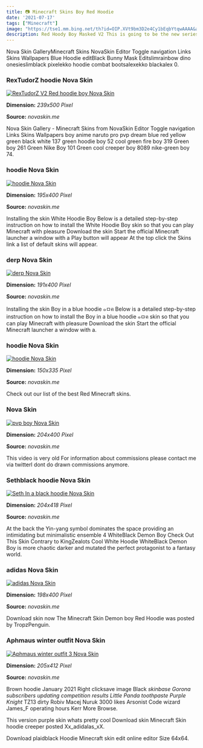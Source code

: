 ```yaml
---
title: 📷 Minecraft Skins Boy Red Hoodie
date: '2021-07-17'
tags: ["Minecraft"]
image: "https://tse1.mm.bing.net/th?id=OIP.XVt9bm3D2e4Cy1bEqbYtqwAAAA&amp;pid=15.1"
description: Red Hoody Boy Masked V2 This is going to be the new series of hoodies I will be making more skins related to this series for the next skin collection Appreci
---
```




Nova Skin GalleryMinecraft Skins NovaSkin Editor Toggle navigation Links Skins Wallpapers Blue Hoodie editBlack Bunny Mask Editslimrainbow dino onesieslimblack pixelekko hoodie combat bootsalexekko blackalex 0.



### RexTudorZ hoodie Nova Skin

[![RexTudorZ V2 Red hoodie boy  Nova Skin](https://lh3.googleusercontent.com/LzBoiDYXbplOVsUYA124obqTBMAM-W8JQu9Z33EPdcE4XztfBpxF4oBzO9e_O0i9jOTT7gnKK4es9hzkMQBcQQ=s500)](https://lh3.googleusercontent.com/LzBoiDYXbplOVsUYA124obqTBMAM-W8JQu9Z33EPdcE4XztfBpxF4oBzO9e_O0i9jOTT7gnKK4es9hzkMQBcQQ=s500)


**Dimension:** _239x500 Pixel_ 

**Source:** _novaskin.me_ 


Nova Skin Gallery - Minecraft Skins from NovaSkin Editor Toggle navigation Links Skins Wallpapers boy anime naruto pro pvp dream blue red yellow green black white 137 green hoodie boy 52 cool green fire boy 319 Green boy 261 Green Nike Boy 101 Green cool creeper boy 8089 nike-green boy 74.


### hoodie Nova Skin

[![hoodie  Nova Skin](https://lh3.googleusercontent.com/VX_jPlHQLeuJhsIZsh56dNkl96aRbMt2UNhtg3cb8lt2BmHROh0EV_vhrduhhXUJvF-2w0GTgY-yRceStedD=s400)](https://lh3.googleusercontent.com/VX_jPlHQLeuJhsIZsh56dNkl96aRbMt2UNhtg3cb8lt2BmHROh0EV_vhrduhhXUJvF-2w0GTgY-yRceStedD=s400)


**Dimension:** _195x400 Pixel_ 

**Source:** _novaskin.me_ 


Installing the skin White Hoodie Boy Below is a detailed step-by-step instruction on how to install the White Hoodie Boy skin so that you can play Minecraft with pleasure Download the skin Start the official Minecraft launcher a window with a Play button will appear At the top click the Skins link a list of default skins will appear.


### derp Nova Skin

[![derp  Nova Skin](https://lh3.googleusercontent.com/w-wlboz0PJh1bW5HzbksHrOvDUBea1ih6T5Pb9Ce-2Zzet-2QC2ZwKTrRmW-LFm6I0s2CoHG4S8QRwLnWPjRLQ=s400)](https://lh3.googleusercontent.com/w-wlboz0PJh1bW5HzbksHrOvDUBea1ih6T5Pb9Ce-2Zzet-2QC2ZwKTrRmW-LFm6I0s2CoHG4S8QRwLnWPjRLQ=s400)


**Dimension:** _191x400 Pixel_ 

**Source:** _novaskin.me_ 


Installing the skin Boy in a blue hoodie ๑ㅁฅ Below is a detailed step-by-step instruction on how to install the Boy in a blue hoodie ๑ㅁฅ skin so that you can play Minecraft with pleasure Download the skin Start the official Minecraft launcher a window with a.


### hoodie Nova Skin

[![hoodie  Nova Skin](http://lh3.googleusercontent.com/iU0PK2S6XUwzWxfN3rlE3a3mzWDMVFvF_kIQPsBnl8TjdmyYUxsCcTfu5QobBNYHCt8aTQV_UfyYlP9w2Zz7Sw=s400)](http://lh3.googleusercontent.com/iU0PK2S6XUwzWxfN3rlE3a3mzWDMVFvF_kIQPsBnl8TjdmyYUxsCcTfu5QobBNYHCt8aTQV_UfyYlP9w2Zz7Sw=s400)


**Dimension:** _150x335 Pixel_ 

**Source:** _novaskin.me_ 


Check out our list of the best Red Minecraft skins.


###  Nova Skin

[![pvp boy  Nova Skin](https://lh3.googleusercontent.com/ZrBo4JcTM2KUszaKb5tb-plgCpSjB9Yo5zCGiqkqYOpdY2Rzc7f9pyS-W427dWnHPK1RNjmZlO8826EVavG-=s400)](https://lh3.googleusercontent.com/ZrBo4JcTM2KUszaKb5tb-plgCpSjB9Yo5zCGiqkqYOpdY2Rzc7f9pyS-W427dWnHPK1RNjmZlO8826EVavG-=s400)


**Dimension:** _204x400 Pixel_ 

**Source:** _novaskin.me_ 


This video is very old For information about commissions please contact me via twitterI dont do drawn commissions anymore.


### Sethblack hoodie Nova Skin

[![Seth In a black hoodie  Nova Skin](https://lh3.googleusercontent.com/m9msHgMCGSMTdTheCFpK6FKjolH8fCbrthhvazU7Ew8ptNedcs4Qd_OJOeEObct8jThEZs5ZEVifUG2X-CeNJIc=s500)](https://lh3.googleusercontent.com/m9msHgMCGSMTdTheCFpK6FKjolH8fCbrthhvazU7Ew8ptNedcs4Qd_OJOeEObct8jThEZs5ZEVifUG2X-CeNJIc=s500)


**Dimension:** _204x418 Pixel_ 

**Source:** _novaskin.me_ 


At the back the Yin-yang symbol dominates the space providing an intimidating but minimalistic ensemble 4 WhiteBlack Demon Boy Check Out This Skin Contrary to KingZealots Cool White Hoodie WhiteBlack Demon Boy is more chaotic darker and mutated the perfect protagonist to a fantasy world.


### adidas Nova Skin

[![adidas  Nova Skin](https://lh3.googleusercontent.com/_0ocDxvenng18RKKQohnUjZdkf_YrpM6j-F5EF7LEKVdpIIbMqLYRl6cmFa3KF-mKuhsOBG5I9W4f1m5Qi6l=s400)](https://lh3.googleusercontent.com/_0ocDxvenng18RKKQohnUjZdkf_YrpM6j-F5EF7LEKVdpIIbMqLYRl6cmFa3KF-mKuhsOBG5I9W4f1m5Qi6l=s400)


**Dimension:** _198x400 Pixel_ 

**Source:** _novaskin.me_ 


Download skin now The Minecraft Skin Demon boy Red Hoodie was posted by TropzPenguin.


### Aphmaus winter outfit Nova Skin

[![Aphmaus winter outfit 3  Nova Skin](https://lh3.googleusercontent.com/iBh9nHVAPrF2KIMZ24-zp1MgRuxet86bN_xXNOVnIDJQ6hmEL2H9KvNnwxVrq5d1EtMbLZvT1Jhj6Eu-ob5KPQ)](https://lh3.googleusercontent.com/iBh9nHVAPrF2KIMZ24-zp1MgRuxet86bN_xXNOVnIDJQ6hmEL2H9KvNnwxVrq5d1EtMbLZvT1Jhj6Eu-ob5KPQ)


**Dimension:** _205x412 Pixel_ 

**Source:** _novaskin.me_ 



Brown hoodie January 2021 Right clicksave image Black _skinbase Gorona subscribers updating competition results Little Panda toothpaste Purple Knight_ TZ13 dirty Robiv Macej Nuruk 3000 likes Arsonist Code wizard James_F operating hours Kerr More Browse.


This version purple skin whats pretty cool Download skin Minecraft Skin hoodie creeper posted Xx_adidalas_xX.


Download plaidblack Hoodie Minecraft skin edit online editor Size 64x64.




